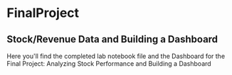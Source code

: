 # FinalProject

## Stock/Revenue Data and Building a Dashboard

Here you'll find the completed lab notebook file and the Dashboard for the Final Project: Analyzing Stock Performance and Building a Dashboard
